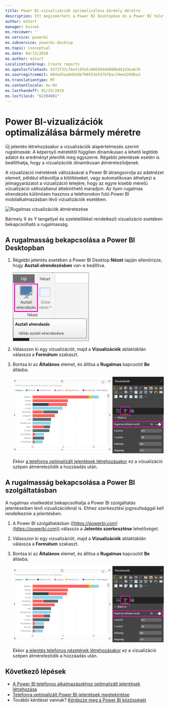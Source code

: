 ```yaml
---
title: Power BI-vizualizációk optimalizálása bármely méretre
description: Itt megismerheti a Power BI Desktopban és a Power BI telefonos alkalmazások Power BI szolgáltatásában meglévő jelentésvizualizációk optimalizálásának folyamatát.
author: mihart
manager: kvivek
ms.reviewer: ''
ms.service: powerbi
ms.subservice: powerbi-desktop
ms.topic: conceptual
ms.date: 04/13/2018
ms.author: mihart
LocalizationGroup: Create reports
ms.openlocfilehash: 4372f37cf6afc8fe51d6650ddd888bd41d3ea678
ms.sourcegitcommit: 60dad5aa0d85db790553e537bf8ac34ee3289ba3
ms.translationtype: MT
ms.contentlocale: hu-HU
ms.lasthandoff: 05/29/2019
ms.locfileid: "61394901"
---
```

# <a name="optimize-a-power-bi-visual-for-any-size"></a>Power BI-vizualizációk optimalizálása bármely méretre
Új jelentés létrehozásakor a vizualizációk alapértelmezés szerint *rugalmasak*: A képernyő méretétől függően dinamikusan a lehető legtöbb adatot és eredményt jelenítik meg egyszerre. Régebbi jelentések esetén is beállíthatja, hogy a vizualizációk dinamikusan átméreteződjenek.

A vizualizáció méretének változásával a Power BI átrangsorolja az adatnézet elemeit, például eltávolítja a kitöltéseket, vagy automatikusan áthelyezi a jelmagyarázatot a vizualizáció tetejére, hogy az egyre kisebb méretű vizualizáció változatlanul áttekinthető maradjon. Az ilyen rugalmas elrendezés különösen hasznos a telehonokon futó Power BI mobilalkalmazásban lévő vizualizációk esetében.

![Rugalmas vizualizációk átméretezése](media/desktop-create-responsive-visuals/power-bi-responsive-visual.gif)

Bármely X és Y tengellyel és szeletelőkkel rendelkező vizualizáció esetében bekapcsolható a rugalmasság.

## <a name="turn-on-responsiveness-in-power-bi-desktop"></a>A rugalmasság bekapcsolása a Power BI Desktopban
1. Régebbi jelentés esetében a Power BI Desktop **Nézet** lapján ellenőrizze, hogy **Asztali elrendezésben** van-e beállítva.
   
    ![Asztali elrendezés ikon](media/desktop-create-responsive-visuals/power-bi-desktop-layout.png)
2. Válasszon ki egy vizualizációt, majd a **Vizualizációk** ablaktáblán válassza a **Formátum** szakaszt.
3. Bontsa ki az **Általános** elemet, és állítsa a **Rugalmas** kapcsolót **Be** állásba.
   
    ![Rugalmasság bekapcsolva](media/desktop-create-responsive-visuals/power-bi-turn-responsive-on.png)
   
     Ekkor [a telefonra optimalizált jelentések létrehozásakor](../desktop-create-phone-report.md) ez a vizualizáció szépen átméreteződik a hozzáadás után.

## <a name="turn-on-responsiveness-in-the-power-bi-service"></a>A rugalmasság bekapcsolása a Power BI szolgáltatásban
A rugalmas viselkedést bekapcsolhatja a Power BI szolgáltatás jelentéseiben lévő vizualizációknál is. Ehhez szerkesztési jogosultsággal kell rendelkeznie a jelentésben.

1. A Power BI szolgáltatásban ([https://powerbi.com](https://powerbi.com)) válassza a **Jelentés szerkesztése** lehetőséget.
2. Válasszon ki egy vizualizációt, majd a **Vizualizációk** ablaktáblán válassza a **Formátum** szakaszt.
3. Bontsa ki az **Általános** elemet, és állítsa a **Rugalmas** kapcsolót **Be** állásba.
   
    ![Rugalmasság bekapcsolva](media/desktop-create-responsive-visuals/power-bi-turn-responsive-on.png)
   
     Ekkor [a jelentés telefonos nézetének létrehozásakor](../desktop-create-phone-report.md) ez a vizualizáció szépen átméreteződik a hozzáadás után.

## <a name="next-steps"></a>Következő lépések
* [A Power BI telefonos alkalmazásokhoz optimalizált jelentések létrehozása](../desktop-create-phone-report.md)
* [Telefonra optimalizált Power BI-jelentések megtekintése](../consumer/mobile/mobile-apps-view-phone-report.md)
* További kérdései vannak? [Kérdezze meg a Power BI közösségét](http://community.powerbi.com/)

